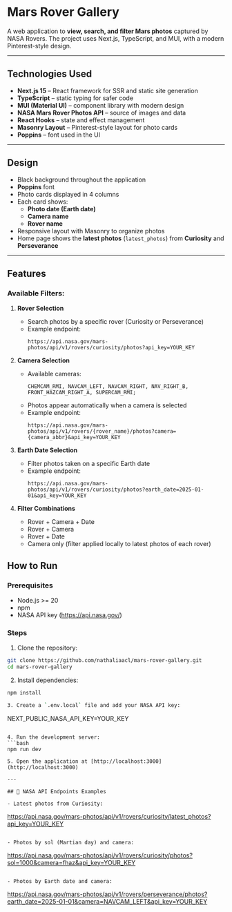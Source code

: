 # Mars Rover Gallery

A web application to **view, search, and filter Mars photos** captured by NASA Rovers. The project uses Next.js, TypeScript, and MUI, with a modern Pinterest-style design.

---

## Technologies Used

- **Next.js 15** – React framework for SSR and static site generation
- **TypeScript** – static typing for safer code
- **MUI (Material UI)** – component library with modern design
- **NASA Mars Rover Photos API** – source of images and data
- **React Hooks** – state and effect management
- **Masonry Layout** – Pinterest-style layout for photo cards
- **Poppins** – font used in the UI

---

## Design

- Black background throughout the application
- **Poppins** font
- Photo cards displayed in 4 columns
- Each card shows:
  - **Photo date (Earth date)**
  - **Camera name**
  - **Rover name**
- Responsive layout with Masonry to organize photos
- Home page shows the **latest photos** (`latest_photos`) from **Curiosity** and **Perseverance**

---

## Features

### Available Filters:

1. **Rover Selection**  
   - Search photos by a specific rover (Curiosity or Perseverance)  
   - Example endpoint:  
     ```
     https://api.nasa.gov/mars-photos/api/v1/rovers/curiosity/photos?api_key=YOUR_KEY
     ```

2. **Camera Selection**  
   - Available cameras:  
     ```
     CHEMCAM_RMI, NAVCAM_LEFT, NAVCAM_RIGHT, NAV_RIGHT_B, FRONT_HAZCAM_RIGHT_A, SUPERCAM_RMI;
     ```  
   - Photos appear automatically when a camera is selected  
   - Example endpoint:  
     ```
     https://api.nasa.gov/mars-photos/api/v1/rovers/{rover_name}/photos?camera={camera_abbr}&api_key=YOUR_KEY
     ```

3. **Earth Date Selection**  
   - Filter photos taken on a specific Earth date  
   - Example endpoint:  
     ```
     https://api.nasa.gov/mars-photos/api/v1/rovers/curiosity/photos?earth_date=2025-01-01&api_key=YOUR_KEY
     ```

4. **Filter Combinations**  
   - Rover + Camera + Date
   - Rover + Camera  
   - Rover + Date  
   - Camera only (filter applied locally to latest photos of each rover)


## How to Run

### Prerequisites

- Node.js >= 20
- npm
- NASA API key (https://api.nasa.gov/)

### Steps

1. Clone the repository:
```bash
git clone https://github.com/nathaliaacl/mars-rover-gallery.git
cd mars-rover-gallery
```

2. Install dependencies:
```bash
npm install

3. Create a `.env.local` file and add your NASA API key:
```
NEXT_PUBLIC_NASA_API_KEY=YOUR_KEY
```

4. Run the development server:
```bash
npm run dev

5. Open the application at [http://localhost:3000](http://localhost:3000)

---

## 🔗 NASA API Endpoints Examples

- Latest photos from Curiosity:  
```
https://api.nasa.gov/mars-photos/api/v1/rovers/curiosity/latest_photos?api_key=YOUR_KEY
```

- Photos by sol (Martian day) and camera:  
```
https://api.nasa.gov/mars-photos/api/v1/rovers/curiosity/photos?sol=1000&camera=fhaz&api_key=YOUR_KEY
```

- Photos by Earth date and camera:  
```
https://api.nasa.gov/mars-photos/api/v1/rovers/perseverance/photos?earth_date=2025-01-01&camera=NAVCAM_LEFT&api_key=YOUR_KEY
```
